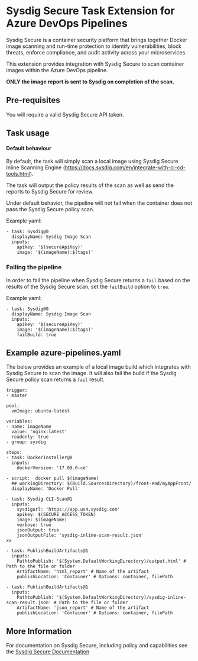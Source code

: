 # Sysdig Secure Task Extension for Azure DevOps Pipelines

Sysdig Secure is a container security platform that brings together Docker image 
scanning and run-time protection to identify vulnerabilities, block threats, enforce 
compliance, and audit activity across your microservices.

This extension provides integration with Sysdig Secure to scan container images
within the Azure DevOps pipeline.

**ONLY the image report is sent to Sysdig on completion of the scan.**

## Pre-requisites
You will require a valid Sysdig Secure API token.

## Task usage

#### Default behaviour

By default, the task will simply scan a local image using Sysdig Secure
Inline Scanning Engine (https://docs.sysdig.com/en/integrate-with-ci-cd-tools.html).

The task will output the policy results of the scan as well as send the reports to 
Sysdig Secure for review.

Under default behavior, the pipeline will not fail when the container does not pass 
the Sysdig Secure policy scan.

Example yaml:

```
- task: Sysdig@0
  displayName: Sysdig Image Scan
  inputs:
    apikey: '$(secureApiKey)'
    image: '$(imageName):$(tags)'
```


### Failing the pipeline

In order to fail the pipeline when Sysdig Secure returns a `fail` based on the 
results of the Sysdig Secure scan, set the `failBuild` option to `true`.

Example yaml:

```
- task: Sysdig@0
  displayName: Sysdig Image Scan
  inputs:
    apikey: '$(secureApiKey)'
    image: '$(imageName):$(tags)'
    failBuild: true
```

## Example azure-pipelines.yaml

The below provides an example of a local image build which integrates with Sysdig Secure
to scan the image. It will also fail the build if the Sysdig Secure policy scan returns a `fail` result.

```
trigger:
- master

pool:
  vmImage: ubuntu-latest

variables:
- name: imageName
  value: 'nginx:latest'
  readonly: true
- group: sysdig

steps:
- task: DockerInstaller@0
  inputs:
    dockerVersion: '17.09.0-ce'

- script:  docker pull $(imageName)
  ## workingDirectory: $(Build.SourcesDirectory)/front-end/myAppFront/
  displayName: 'Docker Pull'

- task: Sysdig-CLI-Scan@1
  inputs:
    sysdigurl: 'https://app.us4.sysdig.com'
    apikey: $(SECURE_ACCESS_TOKEN)
    image: $(imageName)
    verbose: true
    jsonOutput: true
    jsonOutputFile: 'sysdig-inline-scan-result.json'
xx

- task: PublishBuildArtifacts@1
  inputs:
    PathtoPublish: '$(System.DefaultWorkingDirectory)/output.html' # Path to the file or folder
    ArtifactName: 'html_report' # Name of the artifact
    publishLocation: 'Container' # Options: container, filePath

- task: PublishBuildArtifacts@1
  inputs:
    PathtoPublish: '$(System.DefaultWorkingDirectory)/sysdig-inline-scan-result.json' # Path to the file or folder
    ArtifactName: 'json_report' # Name of the artifact
    publishLocation: 'Container' # Options: container, filePath
```

## More Information
For documentation on Sysdig Secure, including policy and capabilities see the [Sysdig Secure Documentation][1]

[1]: https://docs.sysdig.com/en/sysdig-secure.html
